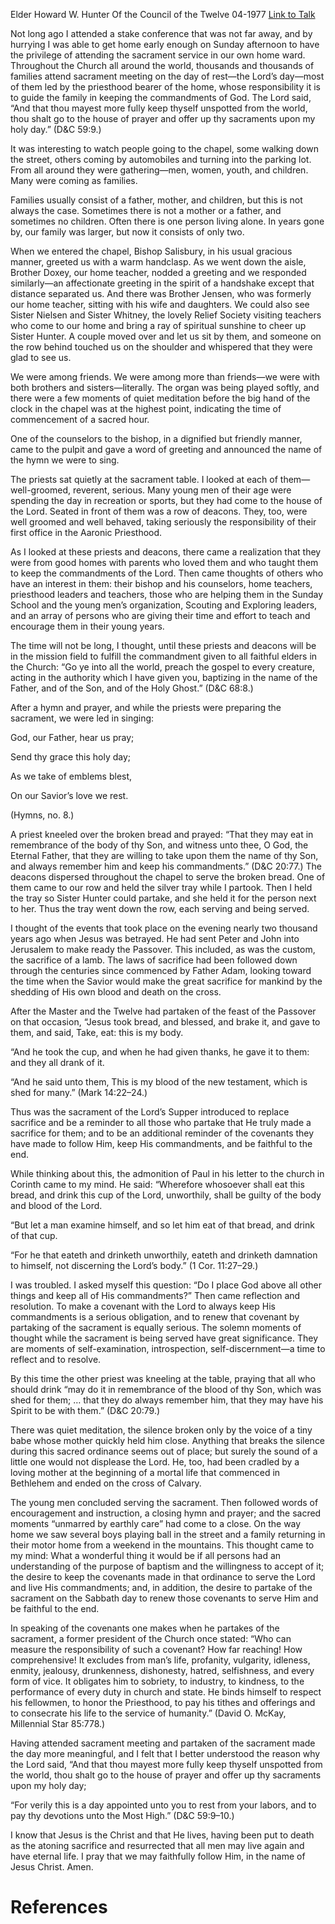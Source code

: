 Elder Howard W. Hunter
Of the Council of the Twelve
04-1977
[Link to Talk](https://www.churchofjesuschrist.org/study/general-conference/1977/04/thoughts-on-the-sacrament?lang=eng)

Not long ago I attended a stake conference that was not far away, and by hurrying I was able to get home early enough on Sunday afternoon to have the privilege of attending the sacrament service in our own home ward. Throughout the Church all around the world, thousands and thousands of families attend sacrament meeting on the day of rest—the Lord’s day—most of them led by the priesthood bearer of the home, whose responsibility it is to guide the family in keeping the commandments of God. The Lord said, “And that thou mayest more fully keep thyself unspotted from the world, thou shalt go to the house of prayer and offer up thy sacraments upon my holy day.” (D&C 59:9.)

It was interesting to watch people going to the chapel, some walking down the street, others coming by automobiles and turning into the parking lot. From all around they were gathering—men, women, youth, and children. Many were coming as families.

Families usually consist of a father, mother, and children, but this is not always the case. Sometimes there is not a mother or a father, and sometimes no children. Often there is one person living alone. In years gone by, our family was larger, but now it consists of only two.

When we entered the chapel, Bishop Salisbury, in his usual gracious manner, greeted us with a warm handclasp. As we went down the aisle, Brother Doxey, our home teacher, nodded a greeting and we responded similarly—an affectionate greeting in the spirit of a handshake except that distance separated us. And there was Brother Jensen, who was formerly our home teacher, sitting with his wife and daughters. We could also see Sister Nielsen and Sister Whitney, the lovely Relief Society visiting teachers who come to our home and bring a ray of spiritual sunshine to cheer up Sister Hunter. A couple moved over and let us sit by them, and someone on the row behind touched us on the shoulder and whispered that they were glad to see us.

We were among friends. We were among more than friends—we were with both brothers and sisters—literally. The organ was being played softly, and there were a few moments of quiet meditation before the big hand of the clock in the chapel was at the highest point, indicating the time of commencement of a sacred hour.

One of the counselors to the bishop, in a dignified but friendly manner, came to the pulpit and gave a word of greeting and announced the name of the hymn we were to sing.

The priests sat quietly at the sacrament table. I looked at each of them—well-groomed, reverent, serious. Many young men of their age were spending the day in recreation or sports, but they had come to the house of the Lord. Seated in front of them was a row of deacons. They, too, were well groomed and well behaved, taking seriously the responsibility of their first office in the Aaronic Priesthood.

As I looked at these priests and deacons, there came a realization that they were from good homes with parents who loved them and who taught them to keep the commandments of the Lord. Then came thoughts of others who have an interest in them: their bishop and his counselors, home teachers, priesthood leaders and teachers, those who are helping them in the Sunday School and the young men’s organization, Scouting and Exploring leaders, and an array of persons who are giving their time and effort to teach and encourage them in their young years.

The time will not be long, I thought, until these priests and deacons will be in the mission field to fulfill the commandment given to all faithful elders in the Church: “Go ye into all the world, preach the gospel to every creature, acting in the authority which I have given you, baptizing in the name of the Father, and of the Son, and of the Holy Ghost.” (D&C 68:8.)

After a hymn and prayer, and while the priests were preparing the sacrament, we were led in singing:





God, our Father, hear us pray;

Send thy grace this holy day;

As we take of emblems blest,

On our Savior’s love we rest.





(Hymns, no. 8.)





A priest kneeled over the broken bread and prayed: “That they may eat in remembrance of the body of thy Son, and witness unto thee, O God, the Eternal Father, that they are willing to take upon them the name of thy Son, and always remember him and keep his commandments.” (D&C 20:77.) The deacons dispersed throughout the chapel to serve the broken bread. One of them came to our row and held the silver tray while I partook. Then I held the tray so Sister Hunter could partake, and she held it for the person next to her. Thus the tray went down the row, each serving and being served.

I thought of the events that took place on the evening nearly two thousand years ago when Jesus was betrayed. He had sent Peter and John into Jerusalem to make ready the Passover. This included, as was the custom, the sacrifice of a lamb. The laws of sacrifice had been followed down through the centuries since commenced by Father Adam, looking toward the time when the Savior would make the great sacrifice for mankind by the shedding of His own blood and death on the cross.

After the Master and the Twelve had partaken of the feast of the Passover on that occasion, “Jesus took bread, and blessed, and brake it, and gave to them, and said, Take, eat: this is my body.

“And he took the cup, and when he had given thanks, he gave it to them: and they all drank of it.

“And he said unto them, This is my blood of the new testament, which is shed for many.” (Mark 14:22–24.)

Thus was the sacrament of the Lord’s Supper introduced to replace sacrifice and be a reminder to all those who partake that He truly made a sacrifice for them; and to be an additional reminder of the covenants they have made to follow Him, keep His commandments, and be faithful to the end.

While thinking about this, the admonition of Paul in his letter to the church in Corinth came to my mind. He said: “Wherefore whosoever shall eat this bread, and drink this cup of the Lord, unworthily, shall be guilty of the body and blood of the Lord.

“But let a man examine himself, and so let him eat of that bread, and drink of that cup.

“For he that eateth and drinketh unworthily, eateth and drinketh damnation to himself, not discerning the Lord’s body.” (1 Cor. 11:27–29.)

I was troubled. I asked myself this question: “Do I place God above all other things and keep all of His commandments?” Then came reflection and resolution. To make a covenant with the Lord to always keep His commandments is a serious obligation, and to renew that covenant by partaking of the sacrament is equally serious. The solemn moments of thought while the sacrament is being served have great significance. They are moments of self-examination, introspection, self-discernment—a time to reflect and to resolve.

By this time the other priest was kneeling at the table, praying that all who should drink “may do it in remembrance of the blood of thy Son, which was shed for them; … that they do always remember him, that they may have his Spirit to be with them.” (D&C 20:79.)

There was quiet meditation, the silence broken only by the voice of a tiny babe whose mother quickly held him close. Anything that breaks the silence during this sacred ordinance seems out of place; but surely the sound of a little one would not displease the Lord. He, too, had been cradled by a loving mother at the beginning of a mortal life that commenced in Bethlehem and ended on the cross of Calvary.

The young men concluded serving the sacrament. Then followed words of encouragement and instruction, a closing hymn and prayer; and the sacred moments “unmarred by earthly care” had come to a close. On the way home we saw several boys playing ball in the street and a family returning in their motor home from a weekend in the mountains. This thought came to my mind: What a wonderful thing it would be if all persons had an understanding of the purpose of baptism and the willingness to accept of it; the desire to keep the covenants made in that ordinance to serve the Lord and live His commandments; and, in addition, the desire to partake of the sacrament on the Sabbath day to renew those covenants to serve Him and be faithful to the end.

In speaking of the covenants one makes when he partakes of the sacrament, a former president of the Church once stated: “Who can measure the responsibility of such a covenant? How far reaching! How comprehensive! It excludes from man’s life, profanity, vulgarity, idleness, enmity, jealousy, drunkenness, dishonesty, hatred, selfishness, and every form of vice. It obligates him to sobriety, to industry, to kindness, to the performance of every duty in church and state. He binds himself to respect his fellowmen, to honor the Priesthood, to pay his tithes and offerings and to consecrate his life to the service of humanity.” (David O. McKay, Millennial Star 85:778.)

Having attended sacrament meeting and partaken of the sacrament made the day more meaningful, and I felt that I better understood the reason why the Lord said, “And that thou mayest more fully keep thyself unspotted from the world, thou shalt go to the house of prayer and offer up thy sacraments upon my holy day;

“For verily this is a day appointed unto you to rest from your labors, and to pay thy devotions unto the Most High.” (D&C 59:9–10.)

I know that Jesus is the Christ and that He lives, having been put to death as the atoning sacrifice and resurrected that all men may live again and have eternal life. I pray that we may faithfully follow Him, in the name of Jesus Christ. Amen.

# References
